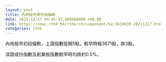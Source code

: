 ```yaml
---
layout: post
title: 內地股市開市後偏軟
date: 2021-12-17 09:45:42.000000000 +08:00
link: https://news.rthk.hk/rthk/ch/component/k2/1624639-20211217.htm
categories: rthk
---
```


內地股市初段偏軟。上證指數低開5點，較早時報3671點，跌3點。

深證成份指數及創業板指數較早時均跌約0.5%。
